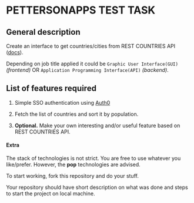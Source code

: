 # PETTERSONAPPS TEST TASK

## General description

Create an interface to get countries/cities from REST COUNTRIES API ([docs](https://restcountries.eu)).

Depending on job title applied it could be `Graphic User Interface(GUI)` *(frontend)* OR `Application Programming Interface(API)` *(backend)*.

## List of features required

1. Simple SSO authentication using [Auth0](https://auth0.com/docs)

2. Fetch the list of countries and sort it by population.

3. **Optional.** Make your own interesting and/or useful feature based on REST COUNTRIES API.

#### Extra

The stack of technologies is not strict. You are free to use whatever you like/prefer. However, the **pop** technologies are advised.

To start working, fork this repository and do your stuff.

Your repository should have short description on what was done and steps to start the project on local machine.

